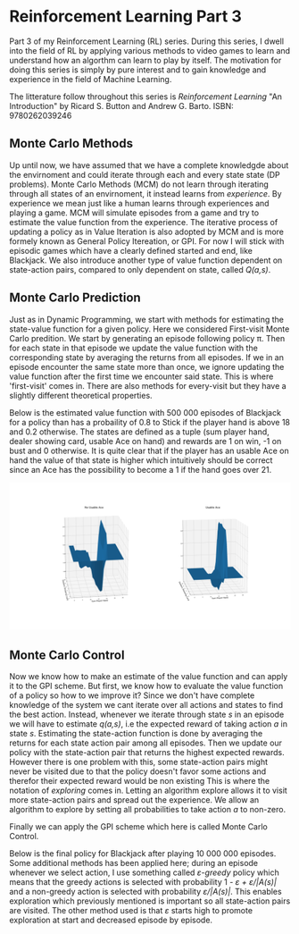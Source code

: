 # Reinforcement Learning Part 3

<p>Part 3 of my Reinforcement Learning (RL) series. During this series, I dwell into the field of RL by applying various methods to video games to learn and understand how an algorthm can learn to play by itself. The motivation for doing this series is simply by pure interest and to gain knowledge and experience in the field of Machine Learning.

The litterature follow throughout this series is <em>Reinforcement Learning</em> "An Introduction" by Ricard S. Button and Andrew G. Barto. 
ISBN: 9780262039246
</p>

## Monte Carlo Methods
Up until now, we have assumed that we have a complete knowledgde about the envirnoment and could iterate through each and every state state (DP problems). Monte Carlo Methods (MCM) do not learn through iterating through all states of an envirnoment, it instead learns from <em>experience</em>. By experience we mean just like a human learns through experiences and playing a game. MCM will simulate episodes from a game and try to estimate the value function from the experience. The iterative process of updating a policy as in Value Iteration is also adopted by MCM and is more formely known as General Policy Itereation, or GPI. For now I will stick with episodic games which have a clearly defined started and end, like Blackjack. We also introduce another type of value function dependent on state-action pairs, compared to only dependent on state, called <em>Q(a,s)</em>.

## Monte Carlo Prediction
Just as in Dynamic Programming, we start with methods for estimating the state-value function for a given policy. Here we considered First-visit Monte Carlo predition. We start by generating an episode following policy &pi;. Then for each state in that episode we update the value function with the corresponding state by averaging the returns from all episodes. If we in an episode encounter the same state more than once, we ignore updating the value function after the first time we encounter said state. This is where 'first-visit' comes in. There are also methods for every-visit but they have a slightly different theoretical properties. 

Below is the estimated value function with 500 000 episodes of Blackjack for a policy than has a probaility of 0.8 to Stick if the player hand is above 18 and 0.2 otherwise. The states are defined as a tuple (sum player hand, dealer showing card, usable Ace on hand) and rewards are 1 on win, -1 on bust and 0 otherwise. It is quite clear that if the player has an usable Ace on hand the value of that state is higher which intuitively should be correct since an Ace has the possibility to become a 1 if the hand goes over 21. 
<p align="center"><img src=https://github.com/AdamOlsson/rl_blackjack/blob/master/fv_mc_pred_val_fcn.png></p>


## Monte Carlo Control
Now we know how to make an estimate of the value function and can apply it to the GPI scheme. But first, we know how to evaluate the value function of a policy so how to we improve it? Since we don't have complete knowledge of the system we cant iterate over all actions and states to find the best action. Instead, whenever we iterate through state <em>s</em> in an episode we will have to estimate <em>q(a,s)</em>, i.e the expected reward of taking action <em>a</em> in state <em>s</em>. Estimating the state-action function is done by averaging the returns for each state action pair among all episodes. Then we update our policy with the state-action pair that returns the highest expected rewards. However there is one problem with this, some state-action pairs might never be visited due to that the policy doesn't favor some actions and therefor their expected reward would be non existing This is where the notation of _exploring_ comes in. Letting an algorithm explore allows it to visit more state-action pairs and spread out the experience. We allow an algorithm to explore by setting all probabilities to take action <em>a</em> to non-zero.

Finally we can apply the GPI scheme which here is called Monte Carlo Control.

Below is the final policy for Blackjack after playing 10 000 000 episodes. Some additional methods has been applied here; during an episode whenever we select action, I use something called <em>&epsilon;-greedy</em> policy which means that the greedy actions is selected with probability 1 <em>- &epsilon; + &epsilon;/|A(s)|</em> and a non-greedy action is selected with probability <em>&epsilon;/|A(s)|</em>. This enables exploration which previously mentioned is important so all state-action pairs are visited. The other method used is that <em>&epsilon;</em> starts high to promote exploration at start and decreased episode by episode.
